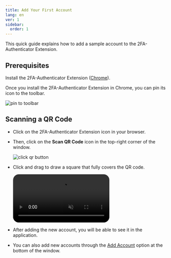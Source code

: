```yaml
---
title: Add Your First Account
lang: en
ver: 1
sidebar:
  order: 1
---
```


This quick guide explains how to add a sample account to the 2FA-Authenticator Extension.

## Prerequisites

Install the 2FA-Authenticator Extension ([Chrome](https://chrome.google.com/webstore/detail/authenticator/bhghoamapcdpbohphigoooaddinpkbai)).

Once you install the 2FA-Authenticator Extension in Chrome, you can pin its icon to the toolbar.

![pin to toolbar](/img/docs/pin-extension.webp)

## Scanning a QR Code

- Click on the 2FA-Authenticator Extension icon in your browser.

- Then, click on the **Scan QR Code** icon in the top-right corner of the window.

    ![click qr button](/img/docs/scan-qr-code-button.webp)

- Click and drag to draw a square that fully covers the QR code.

  <video autoplay muted loop style="border-radius: 18px;display: block;">
    <source src="/img/docs/scan-qr-code.webm" type="video/webm">
    Your browser does not support the video tag.
  </video>

- After adding the new account, you will be able to see it in the application.

- You can also add new accounts through the [Add Account](/docs/adding-accounts/add-new-account/) option at the bottom of the window.

<!-- The 6-digit number is your current one-time password, and the circle in the bottom right corner tells you how much time is left for the current password. If you want to add this account to a mobile app, you can click on the QR icon in the top right corner of the entry to display the QR code for this account.  -->

